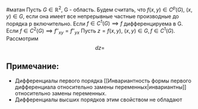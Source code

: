 #матан 
Пусть $G \in \mathbb{R}^2$, G - область.
Будем считать, что $f(x, y) \in C^p (G), \ (x, y) \in G$, если она имеет все непрерывные частные производные до порядка p включительно. 
Если $f \in C^1 (G) \implies f$ дифференцируема в G.
Если $f \in C^2 (G) \implies f''_{xy} = f''_{yx}$
Пусть $z = f(x, y), \ (x, y) \in G, f \in C^1(G).$ Рассмотрим $$dz = $$

## Примечание:
- Дифференциалы первого порядка [[Инвариантность формы первого дифференциала относительно замены переменных|инвариантны]] относительно замены переменных.
- Дифференциалы высших порядков этим свойством не обладают